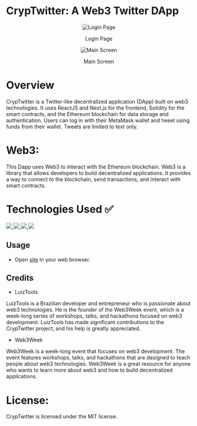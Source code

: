 # CrypTwitter: A Web3 Twitter DApp

<p align="center">
  <img src="https://media.licdn.com/dms/image/D4D22AQH5KSniYvv2XQ/feedshare-shrink_800/0/1691866976720?e=2147483647&v=beta&t=lZFJAMie7RliyvA0MumQs4seNnDSENa6ECTUErPpXb4" alt="Login Page">
<p/>  
<p align="center">Login Page</p>

<p align="center">
<img src="https://github.com/LuizMorato/cryptwitter-web3/assets/109006053/ae6b8ab3-234e-4dcb-a3d9-aa803bb7a937" alt="Main Screen">
</p>
<p align="center">Main Screen</p>


# Overview
CrypTwitter is a Twitter-like decentralized application (DApp) built on web3 technologies. It uses ReactJS and Next.js for the frontend, Solidity for the smart contracts, and the Ethereum blockchain for data storage and authentication. Users can log in with their MetaMask wallet and tweet using funds from their wallet. Tweets are limited to text only.

# Web3:

This Dapp uses Web3 to interact with the Ethereum blockchain. Web3 is a library that allows developers to build decentralized applications. It provides a way to connect to the blockchain, send transactions, and interact with smart contracts.

# Technologies Used ✅
<a href="https://skillicons.dev">
    <img src="https://skillicons.dev/icons?i=react" />
    <img src="https://skillicons.dev/icons?i=next" />
    <img src="https://skillicons.dev/icons?i=bootstrap" />
    <img src="https://skillicons.dev/icons?i=solidity" />
</a>

## Usage

- Open [site](https://web3-week-2.vercel.app/) in your web browser.

## Credits

- LuizTools

LuizTools is a Brazilian developer and entrepreneur who is passionate about web3 technologies.
He is the founder of the Web3Week event, which is a week-long series of workshops, talks, and hackathons focused on web3 development.
LuizTools has made significant contributions to the CrypTwitter project, and his help is greatly appreciated.

- Web3Week

Web3Week is a week-long event that focuses on web3 development.
The event features workshops, talks, and hackathons that are designed to teach people about web3 technologies.
Web3Week is a great resource for anyone who wants to learn more about web3 and how to build decentralized applications.

# License:

CrypTwitter is licensed under the MIT license.
